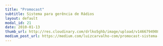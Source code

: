 ```yaml
---
title: "Promocast"
subtitle: Sistema para gerência de Rádios
layout: default
modal_id: 21
date: 2010-01-13
thumb_url: http://res.cloudinary.com/drlko5ghb/image/upload/v1466794908/jttcawku2vwnhbpuqy0p.webp
medium_post_url: https://medium.com/luizcarvalho-com/promocast-sistema-para-ger%C3%AAncia-de-ouvites-programas-e-sorteios-para-r%C3%A1dios-4ed97d8a863c
---
```

